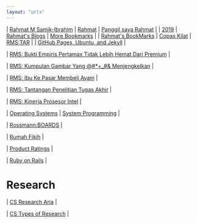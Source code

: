```yaml
---
layout: "urls"
---
```


| [Rahmat M Samik-Ibrahim](https://rahmatm.samik-ibrahim.vlsm.org/) | [Rahmat](https://rahmat.vlsm.org/) | [Panggil saya Rahmat](https://rahmatm.samik-ibrahim.vlsm.org/2016/08/panggil-saya-rahmat.html) | 
| [2019](https://rahmatm.samik-ibrahim.vlsm.org/2019/02/bookmark-2019.html) | [Rahmat's Blogs](https://rahmatm.samik-ibrahim.vlsm.org/2014/09/rms-blog-links.html) | [More Bookmarks](https://rahmatm.samik-ibrahim.vlsm.org/p/rmss-url-list.html) |
| [Rahmat's BookMarks](https://rahmatm.samik-ibrahim.vlsm.org/p/rmss-url-list.html) | [Copas Kilat](https://rahmatm.samik-ibrahim.vlsm.org/2017/08/copas-kilat.html) | [RMS:TAR](https://rahmatm.samik-ibrahim.vlsm.org/2020/06/tar-tape-archive-for-dummies-morons-and.html) |
| [GitHub Pages, Ubuntu, and Jekyll](https://jekyll.vlsm.org/) |

| [RMS: Bukti Empiris Pertamax Tidak Lebih Hemat Dari Premium](https://tinjari.blogspot.com/2017/06/bensin-oktan-berapa-88-90-92-95.html) |

| [RMS: Kumpulan Gambar Yang @#*+_#& Menjengkelkan](https://rahmatm.samik-ibrahim.vlsm.org/2013/10/kumpulan-hal.html) |

| [RMS: Ibu Ke Pasar Membeli Ayam](https://rahmatm.samik-ibrahim.vlsm.org/2011/08/ibu-ke-pasar-membeli-ayam.html) |

| [RMS: Tantangan Penelitian Tugas Akhir](https://rahmatm.samik-ibrahim.vlsm.org/2011/01/tantangan-penelitian-tugas-akhir.html) |

| [RMS: Kinerja Prosesor Intel](https://rahmatm.samik-ibrahim.vlsm.org/2012/12/prosesor-intel-core-i5-650.html) |

| [Operating Systems](https://os.vlsm.org/) | [System Programming](https://sysprog.vlsm.org/) |

| [Rossmann:BOARDS](https://boards.rossmanngroup.com/) |

| [Rumah Fikih](https://www.rumahfiqih.com/) |

| [Product Ratings](https://www.rtings.com/) |

| [Ruby on Rails](https://www.youtube.com/watch?v=fmyvWz5TUWg) |

# Research

| [CS Research Aria](https://cs.unc.edu/research/areas/) |

| [CS Types of Research](https://www.cs.bham.ac.uk/research/projects/cogaff/misc/cs-research.html) |

